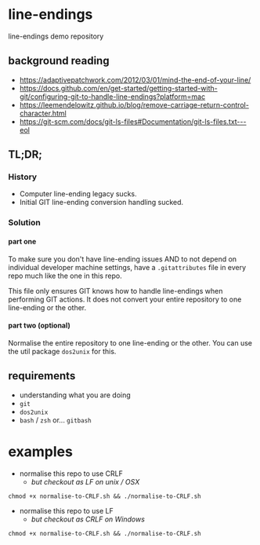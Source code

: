 # line-endings
line-endings demo repository

## background reading

* https://adaptivepatchwork.com/2012/03/01/mind-the-end-of-your-line/
* https://docs.github.com/en/get-started/getting-started-with-git/configuring-git-to-handle-line-endings?platform=mac
* https://leemendelowitz.github.io/blog/remove-carriage-return-control-character.html
* https://git-scm.com/docs/git-ls-files#Documentation/git-ls-files.txt---eol

## TL;DR;

### History
* Computer line-ending legacy sucks.
* Initial GIT line-ending conversion handling sucked.

### Solution

#### part one
To make sure you don't have line-ending issues AND to not depend on individual developer machine settings,
have a `.gitattributes` file in every repo much like the one in this repo.

This file only ensures GIT knows how to handle line-endings when performing GIT actions.
It does not convert your entire repository to one line-ending or the other.

#### part two (optional)

Normalise the entire repository to one line-ending or the other.
You can use the util package `dos2unix` for this.

## requirements

* understanding what you are doing
* `git`
* `dos2unix`
* `bash` / `zsh` or... `gitbash`

# examples

* normalise this repo to use CRLF
  * _but checkout as LF on unix / OSX_

`chmod +x normalise-to-CRLF.sh && ./normalise-to-CRLF.sh`

* normalise this repo to use LF
  * _but checkout as CRLF on Windows_

`chmod +x normalise-to-CRLF.sh && ./normalise-to-CRLF.sh`
